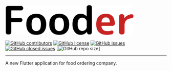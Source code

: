 <img src="/assets/fooder.png" alt="Fooder Logo" width="400" />

[![GitHub contributors](https://img.shields.io/github/contributors/iamvivekkaushik/Fooder.svg)](https://github.com/iamvivekkaushik/Fooder/contributors)
[![GitHub license](https://img.shields.io/github/license/iamvivekkaushik/Fooder.svg)](https://raw.githubusercontent.com/iamvivekkaushik/Fooder/master/LICENSE)
[![GitHub issues](https://img.shields.io/github/issues/iamvivekkaushik/Fooder.svg)](https://github.com/iamvivekkaushik/Fooder/issues)
[![GitHub closed issues](https://img.shields.io/github/issues-closed-raw/iamvivekkaushik/fooder.svg)](https://github.com/iamvivekkaushik/Fooder/issues-closed)
[![GitHub repo size](https://img.shields.io/github/repo-size/iamvivekkaushik/fooder.svg)]

---

A new Flutter application for food ordering company.